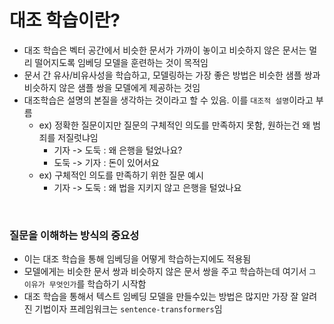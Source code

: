 # 대조 학습이란?
- 대조 학습은 벡터 공간에서 비슷한 문서가 가까이 놓이고 비슷하지 않은 문서는 멀리 떨어지도록 임베딩 모델을 훈련하는 것이 목적임
- 문서 간 유사/비유사성을 학습하고, 모델링하는 가장 좋은 방법은 비슷한 샘플 쌍과 비슷하지 않은 샘플 쌍을 모델에게 제공하는 것임
- 대조학습은 설명의 본질을 생각하는 것이라고 할 수 있음. 이를 `대조적 설명`이라고 부름
  - ex) 정확한 질문이지만 질문의 구체적인 의도를 만족하지 못함, 원하는건 왜 범죄를 저질럿냐임
    - 기자 -> 도둑 : 왜 은행을 털었나요?
    - 도둑 -> 기자 : 돈이 있어서요
  - ex) 구체적인 의도를 만족하기 위한 질문 예시
    - 기자 -> 도둑 : 왜 법을 지키지 않고 은행을 털었나요

<br>

### 질문을 이해하는 방식의 중요성
- 이는 대조 학습을 통해 임베딩을 어떻게 학습하는지에도 적용됨
- 모델에게는 비슷한 문서 쌍과 비슷하지 않은 문서 쌍을 주고 학습하는데 여기서 `그 이유가 무엇인가`를 학습하기 시작함
- 대조 학습을 통해서 텍스트 임베딩 모델을 만들수있는 방법은 많지만 가장 잘 알려진 기법이자 프레임워크는 `sentence-transformers`임